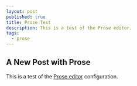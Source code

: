 ```yaml
---
layout: post
published: true
title: Prose Test
description: This is a test of the Prose editor.
tags: 
  - prose
---
```


## A New Post with Prose

This is a test of the [Prose editor](http://prose.io) configuration.